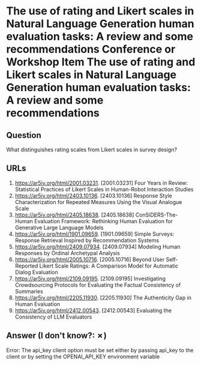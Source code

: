 # The use of rating and Likert scales in Natural Language Generation human evaluation tasks: A review and some recommendations Conference or Workshop Item The use of rating and Likert scales in Natural Language Generation human evaluation tasks: A review and some recommendations

## Question

What distinguishes rating scales from Likert scales in survey design?

## URLs

1. https://ar5iv.org/html/2001.03231. [2001.03231] Four Years in Review: Statistical Practices of Likert Scales in Human-Robot Interaction Studies
2. https://ar5iv.org/html/2403.10136. [2403.10136] Response Style Characterization for Repeated Measures Using the Visual Analogue Scale
3. https://ar5iv.org/html/2405.18638. [2405.18638] ConSiDERS-The-Human Evaluation Framework: Rethinking Human Evaluation for Generative Large Language Models
4. https://ar5iv.org/html/1901.09659. [1901.09659] Simple Surveys: Response Retrieval Inspired by Recommendation Systems
5. https://ar5iv.org/html/2409.07934. [2409.07934] Modeling Human Responses by Ordinal Archetypal Analysis
6. https://ar5iv.org/html/2005.10716. [2005.10716] Beyond User Self-Reported Likert Scale Ratings: A Comparison Model for Automatic Dialog Evaluation
7. https://ar5iv.org/html/2109.09195. [2109.09195] Investigating Crowdsourcing Protocols for Evaluating the Factual Consistency of Summaries
8. https://ar5iv.org/html/2205.11930. [2205.11930] The Authenticity Gap in Human Evaluation
9. https://ar5iv.org/html/2412.00543. [2412.00543] Evaluating the Consistency of LLM Evaluators

## Answer (I don't know?: ✗)

Error: The api_key client option must be set either by passing api_key to the client or by setting the OPENAI_API_KEY environment variable